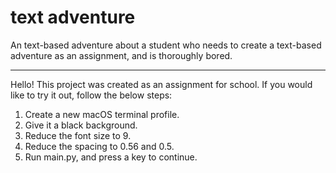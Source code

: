 # text adventure

An text-based adventure about a student who needs to create a text-based adventure as an assignment, and is thoroughly bored.

-----

Hello! This project was created as an assignment for school. If you would like to try it out, follow the below steps:


1. Create a new macOS terminal profile.
2. Give it a black background.
3. Reduce the font size to 9.
4. Reduce the spacing to 0.56 and 0.5.
5. Run main.py, and press a key to continue.
